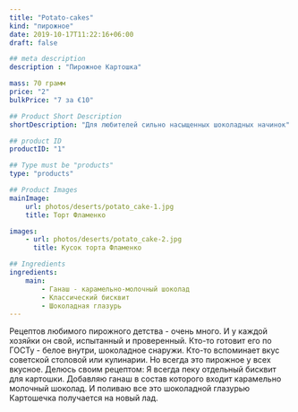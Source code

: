 ```yaml
---
title: "Potato-cakes"
kind: "пирожное"
date: 2019-10-17T11:22:16+06:00
draft: false

## meta description
description : "Пирожное Картошка"

mass: 70 грамм
price: "2"
bulkPrice: "7 за €10"

## Product Short Description
shortDescription: "Для любителей сильно насыщенных шоколадных начинок"

## product ID
productID: "1"

## Type must be "products"
type: "products"

## Product Images
mainImage:
    url: photos/deserts/potato_cake-1.jpg
    title: Торт Фламенко

images:
    - url: photos/deserts/potato_cake-2.jpg
      title: Кусок торта Фламенко

## Ingredients
ingredients:
    main:
        - Ганаш - карамельно-молочный шоколад
        - Классический бисквит
        - Шоколадная глазурь
---
```


Рецептов любимого пирожного детства - очень много.
И у каждой хозяйки он свой, испытанный и проверенный.
Кто-то готовит его по ГОСТу - белое внутри, шоколадное снаружи.
Кто-то вспоминает вкус советской столовой или кулинарии.
Но всегда это пирожное у всех вкусное.
Делюсь своим рецептом: Я всегда пеку отдельный бисквит для картошки.
Добавляю ганаш в состав которого входит карамельно молочный шоколад.
И поливаю все это шоколадной глазурью Картошечка получается на новый лад.
